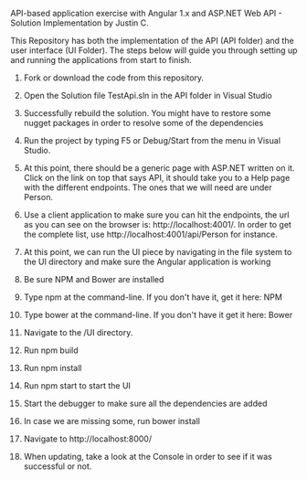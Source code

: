 API-based application exercise with Angular 1.x and ASP.NET Web API - 
Solution Implementation by Justin C.

This Repository has both the implementation of the API (API folder) and the user interface (UI Folder). 
The steps below will guide you through setting up and running the applications from start to finish.
1.	Fork or download the code from this repository.
2.	Open the Solution file TestApi.sln in the API folder in Visual Studio
3.	Successfully rebuild the solution. You might have to restore some nugget packages in order to resolve some of the dependencies
4.	Run the project by typing F5 or Debug/Start from the menu in Visual Studio.
5.	At this point, there should be a generic page with ASP.NET written on it. Click on the link on top that says API, it should take you to a Help page with the different endpoints. The ones that we will need are under Person. 
 


6.	Use a client application to make sure you can hit the endpoints, the url as you can see on the browser is: http://localhost:4001/.
In order to get the complete list, use http://localhost:4001/api/Person for instance.

7.	At this point, we can run the UI piece by navigating in the file system to the UI directory and make sure the Angular application is working
8.	Be sure NPM and Bower are installed
1.	Type npm at the command-line. If you don't have it, get it here: NPM
2.	Type bower at the command-line. If you don't have it get it here: Bower
9.	Navigate to the /UI directory.
10.	Run npm build
11.	Run npm install
12.	Run npm start to start the UI
13.	Start the debugger to make sure all the dependencies are added
14.	In case we are missing some, run bower install 
15.	Navigate to http://localhost:8000/
16.	When updating, take a look at the Console in order to see if it was successful or not. 



